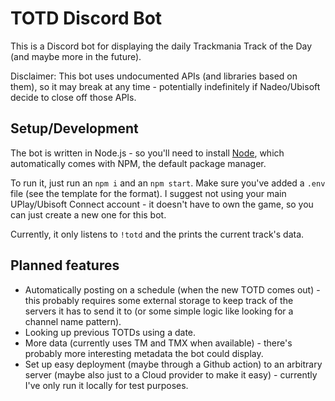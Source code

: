 # TOTD Discord Bot

This is a Discord bot for displaying the daily Trackmania Track of the Day (and maybe more in the future).

Disclaimer: This bot uses undocumented APIs (and libraries based on them), so it may break at any time - potentially indefinitely if Nadeo/Ubisoft decide to close off those APIs.

## Setup/Development

The bot is written in Node.js - so you'll need to install [Node](https://nodejs.org/en/), which automatically comes with NPM, the default package manager.

To run it, just run an `npm i` and an `npm start`. Make sure you've added a `.env` file (see the template for the format).
I suggest not using your main UPlay/Ubisoft Connect account - it doesn't have to own the game, so you can just create a new one for this bot.

Currently, it only listens to `!totd` and the prints the current track's data.

## Planned features

- Automatically posting on a schedule (when the new TOTD comes out) - this probably requires some external storage to keep track of the servers it has to send it to (or some simple logic like looking for a channel name pattern).
- Looking up previous TOTDs using a date.
- More data (currently uses TM and TMX when available) - there's probably more interesting metadata the bot could display.
- Set up easy deployment (maybe through a Github action) to an arbitrary server (maybe also just to a Cloud provider to make it easy) - currently I've only run it locally for test purposes.
